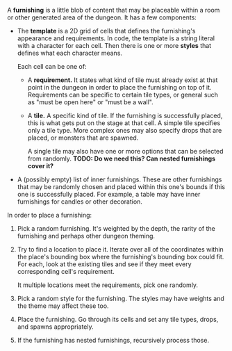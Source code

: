 A **furnishing** is a little blob of content that may be placeable within a room
or other generated area of the dungeon. It has a few components:

-   The **template** is a 2D grid of cells that defines the furnishing's
    appearance and requirements. In code, the template is a string literal with
    a character for each cell. Then there is one or more **styles** that defines
    what each character means.

    Each cell can be one of:

    -   A **requirement.** It states what kind of tile must already exist at
        that point in the dungeon in order to place the furnishing on top of it.
        Requirements can be specific to certain tile types, or general such as
        "must be open here" or "must be a wall".

    -   A **tile.** A specific kind of tile. If the furnishing is successfully
        placed, this is what gets put on the stage at that cell. A simple tile
        specifies only a tile type. More complex ones may also specify drops
        that are placed, or monsters that are spawned.

        A single tile may also have one or more options that can be selected
        from randomly. **TODO: Do we need this? Can nested furnishings cover
        it?**

-   A (possibly empty) list of inner furnishings. These are other furnishings
    that may be randomly chosen and placed within this one's bounds if this one
    is successfully placed. For example, a table may have inner furnishings for
    candles or other decoration.

In order to place a furnishing:

1.  Pick a random furnishing. It's weighted by the depth, the rarity of the
    furnishing and perhaps other dungeon theming.

2.  Try to find a location to place it. Iterate over all of the coordinates
    within the place's bounding box where the furnishing's bounding box could
    fit. For each, look at the existing tiles and see if they meet every
    corresponding cell's requirement.

    It multiple locations meet the requirements, pick one randomly.

3.  Pick a random style for the furnishing. The styles may have weights and
    the theme may affect these too.

4.  Place the furnishing. Go through its cells and set any tile types, drops,
    and spawns appropriately.

5.  If the furnishing has nested furnishings, recursively process those.

